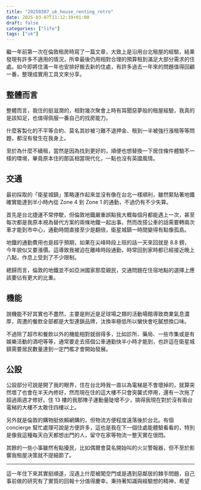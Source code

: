 ```yaml
---
title: "20250307_uk_house_renting_retro"
date: 2025-03-07T11:12:39+01:00
draft: false
categories: ["life"]
tags: ["uk"]
---
```


繼一年前第一次在倫敦租房時寫了一篇文章，大致上是沿用台北租屋的經驗，結果發現有許多不適用的情況，所幸最後仍用相對合理的預算租到滿足大部分需求的住處。如今即將住滿一年也安排好搬去新的住處，有許多過去一年來的問題值得回顧一番，整理成實用工具文來分享。

## 整體而言

整體而言，我住的挺滋潤的，相對幾次聚會上時有耳聞惡夢般的租屋經驗，我真的是該知足，也值得佩服一番自己的找房能力。

什麼客製化的不平等合約、莫名其妙被刁難不退押金、租到一半被強行漲租等等問題，都沒有發生在我身上。

至於為什麼不續租，當然是因為找到更好的，順便也想替換一下居住條件體驗不一樣的環境，畢竟原本住的那區相當現代化，一點也沒有英國風情。

## 交通

最初採取的「衛星城鎮」策略運作起來並沒有像在台北一樣順利，雖然緊貼著地鐵確實能達到半小時內從 Zone 4 到 Zone 1 的通勤，不過仍有不少失算。

首先是台北捷運不常停駛，但倫敦地鐵嚴重誤點我大概每個月都能遇上一次，甚至每次都是我原本視為替代方案的兩條地鐵一起出事。然而改搭公車的話需要轉兩次車才能到市中心，通勤時間直接至少是翻倍，衛星城鎮一時間變得有點像孤島。

地鐵的通勤費用也是超乎預期，如果在尖峰時段上班的話一天來回就是 8.8 鎊，今年貌似又要漲價。這導致我被迫在離峰時段通勤，時常回到家時都已經接近晚上八點，作息上受到了不少限制。

總歸而言，倫敦的地鐵並不如亞洲國家那麼親民，交通問題在住宿地點的選擇上應該要佔有更大的比重。

## 機能

說機能不好其實也不盡然，主要是附近是足球場之類的活動場館導致商業氣息濃厚，周遭的餐飲全部都是大型連鎖品牌，汰換率極低所以蠻快會吃膩想換口味。

不過除了超市和餐飲以外的機能相對就弱得多，比如診所、藥局、一些市集或是有娛樂活動的酒吧等等，通常要走去搭個公車通勤快半小時才能到，也許這在衛星城鎮需要居民數量達到一定門檻才會開始發展。

## 公設

公設部分可說是開了我的眼界，住在台北時我一直以為電梯是不會壞掉的，就算突然壞了也會在半天內修好，然而現在住的這大樓不只會突襲式停用，還有一次拖了超過兩週才修好。住 13 樓的我那陣子運動量陡增不少，搞得我現在對於沒有兩台電梯的大樓不太敢住四樓以上。

另外就是倫敦的購物挺依賴網購的，但物流方便程度遠落後於台北。有個 concierge 幫忙處理可說是方便許多，這也是我在下一個住處能體驗看看的，特別是像我這種每天白天都想出門的人，留守在家等物流一整天實在很悶。

其餘的一些小事雖然有點擾民，比如偶爾會莫名開始叫的火災警報器，但不至於影響我租屋決策就不提細節了。

---

這一年住下來其實挺順遂，沒遇上什麼被闖空門或是遇到惡鄰居的棘手問題，自己事前做的研究有了實質的回報十分值得慶幸。秉持著知識與經驗想的精神，希望
